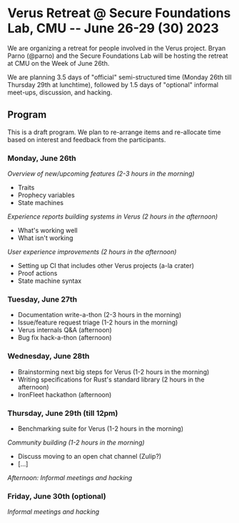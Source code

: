 # Verus Retreat @ Secure Foundations Lab, CMU -- June 26-29 (30) 2023

We are organizing a retreat for people involved in the Verus project.
Bryan Parno (@parno) and the Secure Foundations Lab will be hosting the retreat at CMU on the Week of June 26th.

We are planning 3.5 days of "official" semi-structured time (Monday 26th till Thursday 29th at lunchtime),
followed by 1.5 days of "optional" informal meet-ups, discussion, and hacking.

## Program

This is a draft program. We plan to re-arrange items and re-allocate time based on interest and feedback from the participants.

### Monday, June 26th

*Overview of new/upcoming features (2-3 hours in the morning)*

- Traits
- Prophecy variables
- State machines

*Experience reports building systems in Verus (2 hours in the afternoon)*

- What's working well
- What isn't working

*User experience improvements (2 hours in the afternoon)*

- Setting up CI that includes other Verus projects (a-la crater)
- Proof actions
- State machine syntax

### Tuesday, June 27th

- Documentation write-a-thon  (2-3 hours in the morning)
- Issue/feature request triage (1-2 hours in the morning)
- Verus internals Q&A (afternoon)
- Bug fix hack-a-thon (afternoon)

### Wednesday, June 28th

- Brainstorming next big steps for Verus (1-2 hours in the morning)
- Writing specifications for Rust's standard library (2 hours in the afternoon)
- IronFleet hackathon (afternoon)

### Thursday, June 29th (till 12pm)

- Benchmarking suite for Verus (1-2 hours in the morning)

*Community building (1-2 hours in the morning)*

- Discuss moving to an open chat channel (Zulip?)
- [...]


*Afternoon: Informal meetings and hacking*

### Friday, June 30th (optional)

*Informal meetings and hacking*